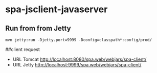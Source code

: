 spa-jsclient-javaserver
=======================

## Run from from Jetty

```
mvn jetty:run -Djetty.port=9999 -Dconfig=classpath*:config/prod/
```

##client request
* URL Tomcat [http://localhost:8080/spa.web/webjars/spa-client/](http://localhost:8080/spa.web/webjars/spa-client/)
* URL Jetty [http://localhost:9999/spa.web/webjars/spa-client/](http://localhost:9999/spa.web/webjars/spa-client/)


